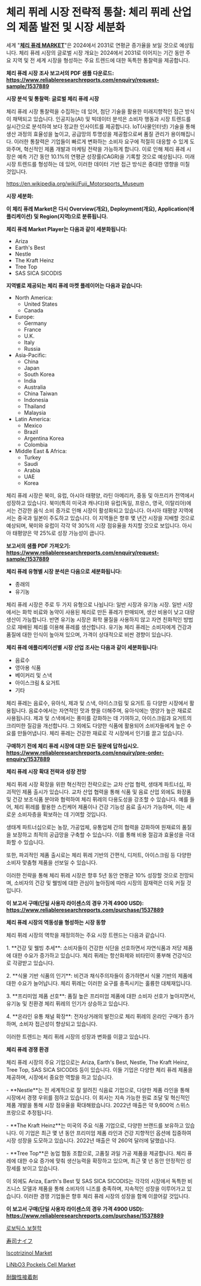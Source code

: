 <p><h1>체리 퓌레 시장 전략적 통찰: 체리 퓌레 산업의 제품 발전 및 시장 세분화</h1></p><p>세계 "<strong><a href="https://www.reliableresearchreports.com/cherry-puree-r1537889">체리 퓨레 MARKET</a></strong>"은 2024에서 2031로 연평균 증가율을 보일 것으로 예상됩니다. 체리 퓨레 시장의 글로벌 시장 개요는 2024에서 2031로 이어지는 기간 동안 주요 지역 및 전 세계 시장을 형성하는 주요 트렌드에 대한 독특한 통찰력을 제공합니다.</p>
<p><strong>체리 퓨레 시장 조사 보고서의 PDF 샘플 다운로드: <a href="https://www.reliableresearchreports.com/enquiry/request-sample/1537889">https://www.reliableresearchreports.com/enquiry/request-sample/1537889</a></strong></p>
<p><strong>시장 분석 및 통찰력: 글로벌 체리 퓨레 시장</strong></p>
<p><p>체리 퓨레 시장 통찰력을 수집하는 데 있어, 첨단 기술을 활용한 미래지향적인 접근 방식이 채택되고 있습니다. 인공지능(AI) 및 빅데이터 분석은 소비자 행동과 시장 트렌드를 실시간으로 분석하여 보다 정교한 인사이트를 제공합니다. IoT(사물인터넷) 기술을 통해 생산 과정의 효율성을 높이고, 공급망의 투명성을 제공함으로써 품질 관리가 용이해집니다. 이러한 통찰력은 기업들이 빠르게 변화하는 소비자 요구에 적절히 대응할 수 있게 도와주며, 혁신적인 제품 개발과 마케팅 전략을 가능하게 합니다. 이로 인해 체리 퓨레 시장은 예측 기간 동안 10.1%의 연평균 성장률(CAGR)을 기록할 것으로 예상됩니다. 미래 시장 트렌드를 형성하는 데 있어, 이러한 데이터 기반 접근 방식은 중대한 영향을 미칠 것입니다.</p></p>
<p><a href="%7CAUTHORITHY_DOMAIN_URL%7C">https://en.wikipedia.org/wiki/Fuji_Motorsports_Museum</a></p>
<p><strong>시장 세분화:</strong></p>
<p><strong>이 체리 퓨레 Market은 다시 Overview(개요), Deployment(개요), Application(애플리케이션) 및 Region(지역)으로 분류됩니다.</strong></p>
<p><strong>체리 퓨레 Market Player는 다음과 같이 세분화됩니다:</strong></p>
<p><ul><li>Ariza</li><li>Earth's Best</li><li>Nestle</li><li>The Kraft Heinz</li><li>Tree Top</li><li>SAS SICA SICODIS</li></ul></p>
<p><strong>지역별로 제공되는 체리 퓨레 마켓 플레이어는 다음과 같습니다:</strong></p>
<p><ul>
    <li>
        North America:
        <ul>
            <li>United States</li>
            <li>Canada</li>
        </ul>
    </li>
    <li>
        Europe:
        <ul>
            <li>Germany</li>
            <li>France</li>
            <li>U.K.</li>
            <li>Italy</li>
            <li>Russia</li>
        </ul>
    </li>
    <li>
        Asia-Pacific:
        <ul>
            <li>China</li>
            <li>Japan</li>
            <li>South Korea</li>
            <li>India</li>
            <li>Australia</li>
            <li>China Taiwan</li>
            <li>Indonesia</li>
            <li>Thailand</li>
            <li>Malaysia</li>
        </ul>
    </li>
    <li>
        Latin America:
        <ul>
            <li>Mexico</li>
            <li>Brazil</li>
            <li>Argentina Korea</li>
            <li>Colombia</li>
        </ul>
    </li>
    <li>
        Middle East & Africa:
        <ul>
            <li>Turkey</li>
            <li>Saudi</li>
            <li>Arabia</li>
            <li>UAE</li>
            <li>Korea</li>
        </ul>
    </li>
    </ul></p>
<p><p>체리 퓨레 시장은 북미, 유럽, 아시아 태평양, 라틴 아메리카, 중동 및 아프리카 전역에서 성장하고 있습니다. 북미(특히 미국과 캐나다)와 유럽(독일, 프랑스, 영국, 이탈리아)에서는 건강한 음식 소비 증가로 인해 시장이 활성화되고 있습니다. 아시아 태평양 지역에서는 중국과 일본이 주도하고 있습니다. 이 지역들은 향후 몇 년간 시장을 지배할 것으로 예상되며, 북미와 유럽이 각각 약 30%의 시장 점유율을 차지할 것으로 보입니다. 아시아 태평양은 약 25%로 성장 가능성이 큽니다.</p></p>
<p><strong>보고서의 샘플 PDF 가져오기: <a href="https://www.reliableresearchreports.com/enquiry/request-sample/1537889">https://www.reliableresearchreports.com/enquiry/request-sample/1537889</a></strong></p>
<p><strong>체리 퓨레 유형별 시장 분석은 다음으로 세분화됩니다:</strong></p>
<p><ul><li>종래의</li><li>유기농</li></ul></p>
<p><p>체리 퓨레 시장은 주로 두 가지 유형으로 나뉩니다: 일반 시장과 유기농 시장. 일반 시장에서는 화학 비료와 농약이 사용된 체리로 만든 퓨레가 판매되며, 생산 비용이 낮고 대량 생산이 가능합니다. 반면 유기농 시장은 화학 물질을 사용하지 않고 자연 친화적인 방법으로 재배된 체리를 이용해 퓨레를 생산합니다. 유기농 체리 퓨레는 소비자에게 건강과 품질에 대한 인식이 높아져 있으며, 가격이 상대적으로 비싼 경향이 있습니다.</p></p>
<p><strong>체리 퓨레 애플리케이션별 시장 산업 조사는 다음과 같이 세분화됩니다:</strong></p>
<p><ul><li>음료수</li><li>영아용 식품</li><li>베이커리 및 스낵</li><li>아이스크림 & 요거트</li><li>기타</li></ul></p>
<p><p>체리 퓨레는 음료수, 유아식, 제과 및 스낵, 아이스크림 및 요거트 등 다양한 시장에서 활용됩니다. 음료수에서는 자연적인 맛과 향을 더해주며, 유아식에는 영양가 높은 재료로 사용됩니다. 제과 및 스낵에서는 풍미를 강화하는 데 기여하고, 아이스크림과 요거트의 크리미한 질감을 개선합니다. 그 외에도 다양한 식품에 활용되어 소비자들에게 높은 수요를 만들어냅니다. 체리 퓨레는 건강한 재료로 각 시장에서 인기를 끌고 있습니다.</p></p>
<p><strong>구매하기 전에 체리 퓨레 시장에 대한 모든 질문에 답하십시오. <a href="https://www.reliableresearchreports.com/enquiry/pre-order-enquiry/1537889">https://www.reliableresearchreports.com/enquiry/pre-order-enquiry/1537889</a></strong></p>
<p><strong>체리 퓨레 시장 확대 전략과 성장 전망</strong></p>
<p><p>체리 퓌레 시장 확장을 위한 혁신적인 전략으로는 교차 산업 협력, 생태계 파트너십, 파괴적인 제품 출시가 있습니다. 교차 산업 협력을 통해 식품 및 음료 산업 외에도 화장품 및 건강 보조식품 분야와 협력하여 체리 퓌레의 다용도성을 강조할 수 있습니다. 예를 들어, 체리 퓌레를 활용한 스킨케어 제품이나 건강 기능성 음료 출시가 가능하며, 이는 새로운 소비자층을 확보하는 데 기여할 것입니다.</p><p>생태계 파트너십으로는 농장, 가공업체, 유통업체 간의 협력을 강화하여 원재료의 품질을 보장하고 최적의 공급망을 구축할 수 있습니다. 이를 통해 비용 절감과 효율성을 극대화할 수 있습니다.</p><p>또한, 파괴적인 제품 출시로는 체리 퓌레 기반의 간편식, 디저트, 아이스크림 등 다양한 소비자 맞춤형 제품을 선보일 수 있습니다. </p><p>이러한 전략을 통해 체리 퓌레 시장은 향후 5년 동안 연평균 10% 성장할 것으로 전망되며, 소비자의 건강 및 웰빙에 대한 관심이 높아짐에 따라 시장의 잠재력은 더욱 커질 것입니다.</p></p>
<p><strong>이 보고서 구매(단일 사용자 라이센스의 경우 가격 4900 USD): <a href="https://www.reliableresearchreports.com/purchase/1537889">https://www.reliableresearchreports.com/purchase/1537889</a></strong></p>
<p><strong>체리 퓨레 시장의 역동성을 형성하는 시장 동향</strong></p>
<p><p>체리 퓌레 시장의 역학을 재정의하는 주요 시장 트렌드는 다음과 같습니다.</p><p>1. **건강 및 웰빙 추세**: 소비자들이 건강한 식단을 선호하면서 자연식품과 저당 제품에 대한 수요가 증가하고 있습니다. 체리 퓌레는 항산화제와 비타민이 풍부해 건강식으로 각광받고 있습니다.</p><p>2. **식물 기반 식품의 인기**: 비건과 채식주의자들이 증가하면서 식물 기반의 제품에 대한 수요가 늘어납니다. 체리 퓌레는 이러한 요구를 충족시키는 훌륭한 대체재입니다.</p><p>3. **프리미엄 제품 선호**: 품질 높은 프리미엄 제품에 대한 소비자 선호가 높아지면서, 유기농 및 친환경 체리 퓌레의 인기가 상승하고 있습니다.</p><p>4. **온라인 유통 채널 확장**: 전자상거래의 발전으로 체리 퓌레의 온라인 구매가 증가하며, 소비자 접근성이 향상되고 있습니다.</p><p>이러한 트렌드는 체리 퓌레 시장의 성장과 변화를 이끌고 있습니다.</p></p>
<p><strong>체리 퓨레 경쟁 환경</strong></p>
<p><p>체리 퓨레 시장의 주요 기업으로는 Ariza, Earth's Best, Nestle, The Kraft Heinz, Tree Top, SAS SICA SICODIS 등이 있습니다. 이들 기업은 다양한 체리 퓨레 제품을 제공하며, 시장에서 중요한 역할을 하고 있습니다.</p><p>- **Nestle**는 전 세계적으로 잘 알려진 식음료 기업으로, 다양한 제품 라인을 통해 시장에서 경쟁 우위를 점하고 있습니다. 이 회사는 지속 가능한 원료 조달 및 혁신적인 제품 개발을 통해 시장 점유율을 확대해왔습니다. 2022년 매출은 약 9,600억 스위스 프랑으로 추정됩니다.</p><p>- **The Kraft Heinz**는 미국의 주요 식품 기업으로, 다양한 브랜드를 보유하고 있습니다. 이 기업은 최근 몇 년 동안 프리미엄 제품 라인과 건강 지향적인 옵션에 집중하여 시장 성장을 도모하고 있습니다. 2022년 매출은 약 260억 달러에 달했습니다.</p><p>- **Tree Top**은 농업 협동 조합으로, 고품질 과일 가공 제품을 제공합니다. 체리 퓨레에 대한 수요 증가에 맞춰 생산능력을 확장하고 있으며, 최근 몇 년 동안 안정적인 성장세를 보이고 있습니다.</p><p>이 외에도 Ariza, Earth's Best 및 SAS SICA SICODIS는 각각의 시장에서 독특한 비즈니스 모델과 제품을 통해 소비자의 니즈를 충족하며, 지속적인 성장을 이루어가고 있습니다. 이러한 경쟁 기업들은 향후 체리 퓨레 시장의 성장을 함께 이끌어갈 것입니다.</p></p>
<p><strong>이 보고서 구매(단일 사용자 라이센스의 경우 가격 4900 USD): <a href="https://www.reliableresearchreports.com/purchase/1537889">https://www.reliableresearchreports.com/purchase/1537889</a></strong></p>
<p><p><a href="https://medium.com/@kacrimipp/%EA%B8%80%EB%A1%9C%EB%B2%8C-%EB%A1%9C%EB%B4%87-%EB%B3%B4%EC%B2%A0-%EC%82%B0%EC%97%85-%EC%97%B0%EA%B5%AC-%EB%B3%B4%EA%B3%A0%EC%84%9C-%EA%B2%BD%EC%9F%81-%ED%99%98%EA%B2%BD-%EC%8B%9C%EC%9E%A5-%EA%B7%9C%EB%AA%A8-%EC%A7%80%EC%97%AD-%ED%98%84%ED%99%A9-%EB%B0%8F-%EC%A0%84%EB%A7%9D-%EC%98%88%EC%B8%A1-2024-2031-7029402f1e6b">로보틱스 보철학</a></p><p><a href="https://medium.com/@beaumontdavv7mp/%E3%81%99%E3%81%97%E5%8C%85%E4%B8%81%E5%B8%82%E5%A0%B4%E8%AA%BF%E6%9F%BB-%E7%94%A3%E6%A5%AD%E9%80%B2%E5%8C%96-2031%E5%B9%B4%E3%81%BE%E3%81%A7%E3%81%AE%E4%BA%88%E6%B8%AC-3d54143fb84e">寿司ナイフ</a></p><p><a href="https://www.linkedin.com/pulse/global-iscotrizinol-market-trends-insights-growth-opportunities-urp6e?trackingId=CCDFHPcYSnuGxBiNlhPDzw%3D%3D">Iscotrizinol Market</a></p><p><a href="https://medium.com/@ikki1019/global-linbo3-pockels-cell-market-opportunities-and-forecast-for-period-from-2024-to-2031-8e0d3e913b96">LiNbO3 Pockels Cell Market</a></p><p><a href="https://medium.com/@beaumontdavv7mp/%E3%82%B0%E3%83%AD%E3%83%BC%E3%83%90%E3%83%AB%E9%85%B8%E8%80%90%E6%80%A7%E6%8E%A5%E7%9D%80%E5%89%A4%E5%B8%82%E5%A0%B4%E3%81%AE%E8%A6%8F%E6%A8%A1%E3%81%A8%E3%82%B7%E3%82%A7%E3%82%A2%E5%88%86%E6%9E%90-%E8%A3%BD%E5%93%81%E3%82%BF%E3%82%A4%E3%83%97%E5%88%A5-%E7%94%A8%E9%80%94%E5%88%A5-%E5%9C%B0%E5%9F%9F%E5%88%A5-%E4%BA%88%E6%B8%AC-2024-2031-261b4f1b3355">耐酸性接着剤</a></p></p>
